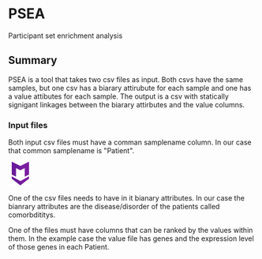 # PSEA
Participant set enrichment analysis

## Summary
PSEA is a tool that takes two csv files as input. Both csvs have the same samples, but one csv has a biarary attirubute for each sample and one has a value attibutes for each sample. The output is a csv with statically signigant linkages between the biarary attirbutes and the value columns. 

### Input files
Both input csv files must have a comman samplename column. 
In our case that common samplename is "Patient".

![alt text](https://github.com/adam-p/markdown-here/raw/master/src/common/images/icon48.png "Value csv")

One of the csv files needs to have in it bianary attributes. In our case the bianrary attributes are the disease/disorder of the patients called comorbdititys. 

One of the files must have columns that can be ranked by the values within them. In the example case the value file has genes and the expression level of those genes in each Patient. 
